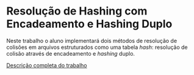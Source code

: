 # Resolução de Hashing com Encadeamento e Hashing Duplo


Neste trabalho o aluno implementará dois métodos de resolução de colisões em arquivos estruturados como uma tabela *hash*: resolução de colisão através de encadeamento e *hashing* duplo.


[Descrição completa do trabalho][df0]

[df0]: <https://github.com/moreiralucas/codigosDisciplinas/blob/master/estruturaDeDados2/trabalho_01/Descri%C3%A7%C3%A3o.pdf>
